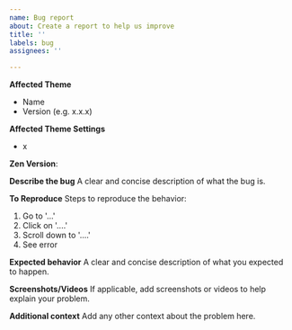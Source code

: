 ```yaml
---
name: Bug report
about: Create a report to help us improve
title: ''
labels: bug
assignees: ''

---
```


**Affected Theme**
 - Name
 - Version (e.g. x.x.x)

**Affected Theme Settings**
- x

**Zen Version**: 

**Describe the bug**
A clear and concise description of what the bug is.

**To Reproduce**
Steps to reproduce the behavior:
1. Go to '...'
2. Click on '....'
3. Scroll down to '....'
4. See error

**Expected behavior**
A clear and concise description of what you expected to happen.

**Screenshots/Videos**
If applicable, add screenshots or videos to help explain your problem.

**Additional context**
Add any other context about the problem here.

